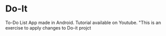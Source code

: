 # Do-It
To-Do List App made in Android. Tutorial available on Youtube.
"This is an exercise to apply changes to Do-it projct
